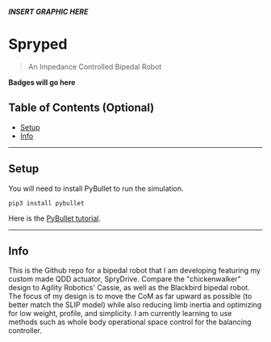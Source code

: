 ***INSERT GRAPHIC HERE***

# Spryped

> An Impedance Controlled Bipedal Robot

**Badges will go here**

## Table of Contents (Optional)

- [Setup](#setup)
- [Info](#info)

---

## Setup

You will need to install PyBullet to run the simulation. 

```shell
pip3 install pybullet

```

Here is the [PyBullet tutorial](https://docs.google.com/document/d/10sXEhzFRSnvFcl3XxNGhnD4N2SedqwdAvK3dsihxVUA/edit#heading=h.2ye70wns7io3).

---

## Info

This is the Github repo for a bipedal robot that I am developing featuring my custom made QDD actuator, SpryDrive. Compare the "chickenwalker" design to Agility Robotics' Cassie, as well as the Blackbird bipedal robot. The focus of my design is to move the CoM as far upward as possible (to better match the SLIP model) while also reducing limb inertia and optimizing for low weight, profile, and simplicity. I am currently learning to use methods such as whole body operational space control for the balancing controller. 
